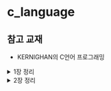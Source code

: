 # c_language
## 참고 교재
- KERNIGHAN의 C언어 프로그래밍

<details>
<summary>1장 정리</summary>

- 파일의 끝을 나타내는 기호는 -1 또는 0 이다.
- = 보다 !=의 우선순위가 높다.
- putchar()해당 정수값에 해당하는 아스키값을 출력한다.
- 이 책에서 call-by-reference, call-by-value
  - call-by-reference : 변수명을 매개변수로 넘겨줌
  - call-by-value : 값을 매개변수로 넘겨줌
- extern 자료형 변수명 : 다른 파일(또는 다른 위치)에 정의된 전역 변수나 함수가 있다고 선언만 해주는 키워드.
</details>

<details>
<summary>2장 정리</summary>

- 변수명이 밑줄로 시작하지 못하는 이유 -> 라이브러리 이름이 밑줄로 시작하는 경우가 있어서
- long double : 이 한정사는 부동소수형의 정밀도를 더 높여준다.
- 문자열 상수는 컴파일 시에 연결될 수 있다.
- 열거 상수 : 정수형 상수의 나열
  - 상수의 이름은 모두 달라야 하지만 값은 같을 수 있다.
- 열겨형 변수의 값을 확인하기 위해서는 디버거를 사용해야 한다.
- const : 원소들의 값이 변하지 않는다.

### 산술 연산자
- float, double는 %연산자가 적용될 수 없다.

### 형 변환
- 자동변환은 정보의 손실 없이 변환 가능할 때뿐이다.
- EBCDIC : IBM에서 만들고 1960년대 메인 프레임 컴퓨터인 System/360 시리즈에서 사용한 인코딩 방식
  - 8비트
  - 문자값이 불연속적이다.
- 기계의 표준 출력문자 세트의 어떤 글자도 음수가 되지 않는다. -> 기기에 따라서 다르다.
- float는 자동적으로 double로 변환되지 않는다.
- double이 float로 변환될 때 소수 이하를 버릴지 반올림할지는 기종에 따라 다르다.
- cast
- 함수원형 : 함수가 어떤 인자를 받고, 어떤 타입을 반환하는지를 미리 선언하는것
- getchar에서는 EOF를 구분하기 위해서 int로 반환값을 받는다.

### 증가 연산자 감소 연산자
- 변수에만 사용될 수 있고, 수식에는 사용할 수 없다.

### 비트 연산자
- 비트를 사용하는 부분이 많이 약했던거 같다.

### 지정 연산자와 수식
- *= 은 + 보다 우선순위가 낮다
- unsigned로 매개변수를 선언함으로써 우측 이동 시 빈 비트가 기계에 관계없이 sign 비트가 아닌 0으로 채워질 수 있다.
- 컴파일러가 보다 효율적인 코드를 생성하는데 도움이 된다.
  - x값이 레지스터에 이미 올라가 있는 상태에서 바로 덧셈이 가능하다.
  - 별로 메모리 접근 없이 연산 수행이 가능
  - x = x + y => x+y결과를 메모리의 한 공간에 저장한 이후에 x에 대입한다.
- x &= (x-1)을 사용하면 최우측의 비트를 지우는게 가능하다.
  - 왜냐하면 x-1을 수행하면 최우측의 1비트는 0이 나오고 그 아래는 전부 1이 나온다. 
  - 여기서 & 연산을 수행하면 최우측의 비트 부분에 0을 AND연산 하기 때문에 0으로 변경된다.
  - 그 이하의 자리에는 원래의 수가 0이기 때문에 AND연산하면 다 0으로 바뀐다.

#### 계산순서에 의존하는 프로그램을 작성하는 것은 어떤 언어에서든 나쁜 프로그래밍 습관이다.
</details>

